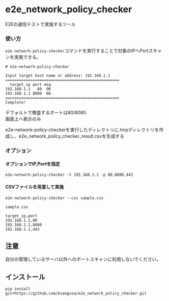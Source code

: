 # e2e_network_policy_checker
E2Eの通信テストで実施するツール

### 使い方
`e2e-network-policy-checker`コマンドを実行することで対象のIPへPortスキャンを実施できる。

```
# e2e-network-policy-checker

Input target host name or address: 192.168.1.1
==================================================
  target_ip port msg
192.168.1.1   80  OK
192.168.1.1 8080  NG
==================================================
Complete!
```
デフォルトで検査するポートは80/8080  
画面上へ表示のみ

e2e-network-policy-checkerを実行したディレクトリに.tmpディレクトリを作成し、e2e_network_policy_checker_result.csvを生成する

### オプション
#### オプションでIP,Portを指定
`e2e-network-policy-checker -t 192.168.1.1 -p 80,8080,443`

#### CSVファイルを用意して実施
`e2e-network-policy-checker --csv sample.csv`

`sample.csv`
```sample.csv
target_ip,port
192.168.1.1,80
192.168.1.1,8080
192.168.1.1,443
```

## 注意
自分の管理しているサーバ以外へのポートスキャンに利用しないでください。

## インストール
```
pip install git+https://github.com/ksaegusa/e2e_network_policy_checker.git
```